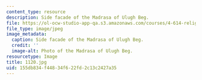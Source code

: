 ```yaml
---
content_type: resource
description: Side facade of the Madrasa of Ulugh Beg.
file: https://ol-ocw-studio-app-qa.s3.amazonaws.com/courses/4-614-religious-architecture-and-islamic-cultures-fall-2002/155db834f44834f622fd2c13c2427a35_1120.jpg
file_type: image/jpeg
image_metadata:
  caption: Side facade of the Madrasa of Ulugh Beg.
  credit: ''
  image-alt: Photo of the Madrasa of Ulugh Beg.
resourcetype: Image
title: 1120.jpg
uid: 155db834-f448-34f6-22fd-2c13c2427a35
---
```

